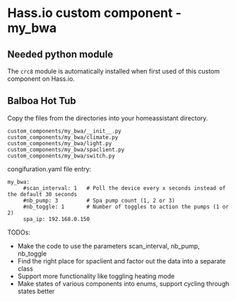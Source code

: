# Hass.io custom component - my_bwa

## Needed python module

The ```crc8``` module is automatically installed when first used of this custom component on Hass.io.

## Balboa Hot Tub

Copy the files from the directories into your homeassistant directory.

```
custom_components/my_bwa/__init__.py
custom_components/my_bwa/climate.py
custom_components/my_bwa/light.py
custom_components/my_bwa/spaclient.py
custom_components/my_bwa/switch.py
```

congifuration.yaml file entry:
```
my_bwa:
     #scan_interval: 1   # Poll the device every x seconds instead of the default 30 seconds
     #nb_pump: 3         # Spa pump count (1, 2 or 3)
     #nb_toggle: 1       # Number of toggles to action the pumps (1 or 2)
     spa_ip: 192.168.0.150
```     
     
TODOs:
- Make the code to use the parameters scan_interval, nb_pump, nb_toggle
- Find the right place for spaclient and factor out the data into a separate class
- Support more functionality like toggling heating mode
- Make states of various components into enums, support cycling through states better
